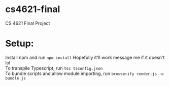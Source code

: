 # cs4621-final
CS 4621 Final Project

# Setup:
Install npm and run `npm install`
Hopefully it'll work message me if it doesn't lol <br />
To transpile Typescript, run `tsc tsconfig.json` <br />
To bundle scripts and allow module importing, run `browserify render.js -o bundle.js`
